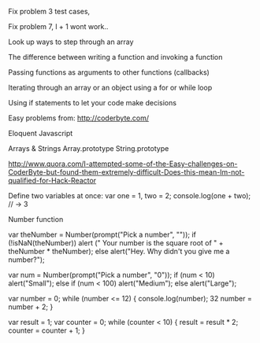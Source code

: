 Fix problem 3 test cases,

Fix problem 7, l + 1 wont work..

Look up ways to step through an array



The difference between writing a function and invoking a function

Passing functions as arguments to other functions (callbacks)

Iterating through an array or an object using a for or while loop

Using if statements to let your code make decisions


Easy problems from:
http://coderbyte.com/ 

Eloquent Javascript

Arrays & Strings
	Array.prototype 
	String.prototype

http://www.quora.com/I-attempted-some-of-the-Easy-challenges-on-CoderByte-but-found-them-extremely-difficult-Does-this-mean-Im-not-qualified-for-Hack-Reactor




Define two variables at once:
var one = 1, two = 2; console.log(one + two); // → 3

Number function


var theNumber = Number(prompt("Pick a number", "")); if (!isNaN(theNumber))
alert (" Your number is the square root of " + theNumber * theNumber);
else
alert("Hey. Why didn't you give me a number?");

var num = Number(prompt("Pick a number", "0"));
if (num < 10) alert("Small");
else if (num < 100) alert("Medium");
else alert("Large");


var number = 0;
while (number <= 12) {
console.log(number);
32
number = number + 2; }


var result = 1;
var counter = 0;
while (counter < 10) {
result = result * 2;
counter = counter + 1; }




